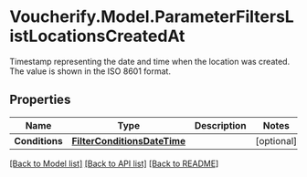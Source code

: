 # Voucherify.Model.ParameterFiltersListLocationsCreatedAt
Timestamp representing the date and time when the location was created. The value is shown in the ISO 8601 format.

## Properties

Name | Type | Description | Notes
------------ | ------------- | ------------- | -------------
**Conditions** | [**FilterConditionsDateTime**](FilterConditionsDateTime.md) |  | [optional] 

[[Back to Model list]](../../README.md#documentation-for-models) [[Back to API list]](../../README.md#documentation-for-api-endpoints) [[Back to README]](../../README.md)

